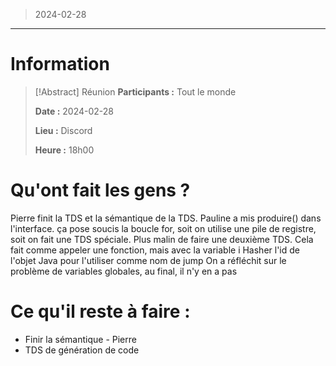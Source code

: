 > 2024-02-28

---

# Information

>[!Abstract] Réunion
>**Participants :** Tout le monde
>
>**Date :** 2024-02-28
>
>**Lieu :** Discord
>
>**Heure :** 18h00

# Qu'ont fait les gens ?

Pierre finit la TDS et la sémantique de la TDS.
Pauline a mis produire() dans l'interface. ça pose soucis la boucle for, soit on utilise une pile de registre, soit on fait une TDS spéciale. Plus malin de faire une deuxième TDS.
Cela fait comme appeler une fonction, mais avec la variable i
Hasher l'id de l'objet Java pour l'utiliser comme nom de jump
On a réfléchit sur le problème de variables globales, au final, il n'y en a pas

# Ce qu'il reste à faire :

- Finir la sémantique - Pierre
- TDS de génération de code

